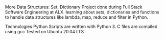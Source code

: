 More Data Structures: Set, Dictionary
Project done during Full Stack Software Engineering at ALX. learning about sets, dictionaries and functions to handle data structures like lambda, map, reduce and filter in Python.

Technologies
Python Scripts are written with Python 3.
C files are compiled using gcc
Tested on Ubuntu 20.04 LTS
